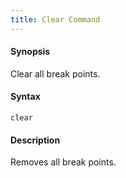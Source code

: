 ```yaml
---
title: Clear Command
---
```


#### Synopsis

Clear all break points.

#### Syntax

`clear`

#### Description

Removes all break points.
